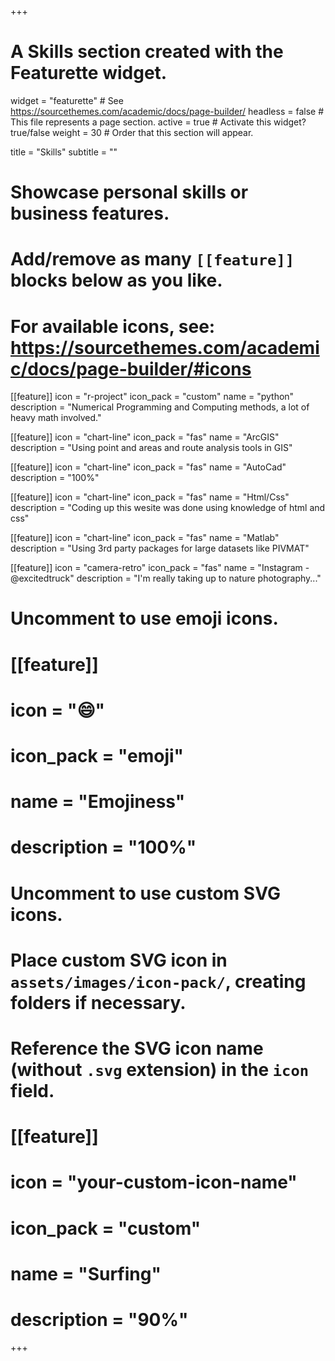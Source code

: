 +++

# A Skills section created with the Featurette widget.

widget = "featurette"  # See https://sourcethemes.com/academic/docs/page-builder/
headless = false  # This file represents a page section.
active = true  # Activate this widget? true/false
weight = 30  # Order that this section will appear.

title = "Skills"
subtitle = ""

# Showcase personal skills or business features.

# Add/remove as many `[[feature]]` blocks below as you like.

# For available icons, see: https://sourcethemes.com/academic/docs/page-builder/#icons

[[feature]]
icon = "r-project"
icon_pack = "custom"
name = "python"
description = "Numerical Programming and Computing methods, a lot of heavy math involved."

[[feature]]
icon = "chart-line"
icon_pack = "fas"
name = "ArcGIS"
description = "Using point and areas and route analysis tools in GIS"

[[feature]]
icon = "chart-line"
icon_pack = "fas"
name = "AutoCad"
description = "100%"

[[feature]]
icon = "chart-line"
icon_pack = "fas"
name = "Html/Css"
description = "Coding up this wesite was done using knowledge of html and css"

[[feature]]
icon = "chart-line"
icon_pack = "fas"
name = "Matlab"
description = "Using 3rd party packages for large datasets like PIVMAT"

[[feature]]
icon = "camera-retro"
icon_pack = "fas"
name = "Instagram - @excitedtruck"
description = "I'm really taking up to nature photography..."

# Uncomment to use emoji icons.

# [[feature]]

# icon = "😄"

# icon_pack = "emoji"

# name = "Emojiness"

# description = "100%"

# Uncomment to use custom SVG icons.

# Place custom SVG icon in `assets/images/icon-pack/`, creating folders if necessary.

# Reference the SVG icon name (without `.svg` extension) in the `icon` field.

# [[feature]]

# icon = "your-custom-icon-name"

# icon_pack = "custom"

# name = "Surfing"

# description = "90%"

+++
